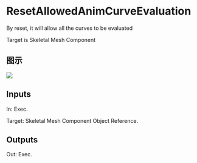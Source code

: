 # ResetAllowedAnimCurveEvaluation

By reset, it will allow all the curves to be evaluated

Target is Skeletal Mesh Component

## 图示

![]($-20221218-18261861.png)

## Inputs

In: Exec.

Target: Skeletal Mesh Component Object Reference.  

## Outputs

Out: Exec.

